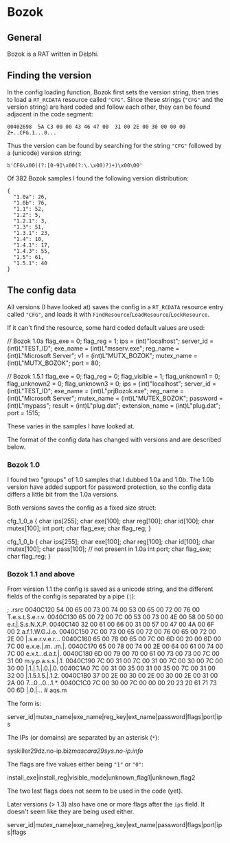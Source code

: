 # Bozok

## General

Bozok is a RAT written in Delphi.

## Finding the version

In the config loading function, Bozok first sets the version string, then tries to load a `RT_RCDATA` resource called `"CFG"`.
Since these strings (`"CFG"` and the version string) are hard coded and follow each other, they can be found adjacent in the code segment:

    00402698  5A C3 00 00 43 46 47 00  31 00 2E 00 30 00 00 00  Z+..CFG.1...0...
  
Thus the version can be found by searching for the string `"CFG"` followed by a (unicode) version string:

    b'CFG\x00((?:[0-9]\x00(?:\.\x00)?)+)\x00\00'

Of 382 Bozok samples I found the following version distribution:

    {
      "1.0a": 26,
      "1.0b": 76,
      "1.1": 52,
      "1.2": 5,
      "1.2.1": 3,
      "1.3": 51,
      "1.3.1": 23,
      "1.4": 10,
      "1.4.1": 17,
      "1.4.3": 55,
      "1.5": 61,
      "1.5.1": 40
    }
  
## The config data

All versions (I have looked at) saves the config in a `RT_RCDATA` resource entry called `"CFG"`, and loads it 
with `FindResource`/`LoadResource`/`LockResource`.

If it can't find the resource, some hard coded default values are used:
  
  // Bozok 1.0a
  flag_exe = 0;
  flag_reg = 1;
  ips = (int)"localhost";
  server_id = (int)L"TEST_ID";
  exe_name = (int)L"msserv.exe";
  reg_name = (int)L"Microsoft Server";
  v1 = (int)L"MUTX_BOZOK";
  mutex_name = (int)L"MUTX_BOZOK";
  port = 80;
  
  // Bozok 1.5.1
  flag_exe = 0;
  flag_reg = 0;
  flag_visible = 1;
  flag_unknown1 = 0;
  flag_unknown2 = 0;
  flag_unknown3 = 0;
  ips = (int)"localhost";
  server_id = (int)L"TEST_ID";
  exe_name = (int)L"prjBozok.exe";
  reg_name = (int)L"Microsoft Server";
  mutex_name = (int)L"MUTEX_BOZOK";
  password = (int)L"mypass";
  result = (int)L"plug.dat";
  extension_name = (int)L"plug.dat";
  port = 1515;
  

These varies in the samples I have looked at.
  

The format of the config data has changed with versions and are described below.

### Bozok 1.0 

I found two "groups" of 1.0 samples that I dubbed 1.0a and 1.0b. 
The 1.0b version have added support for password protection, so the config data
differs a little bit from the 1.0a versions.

Both versions saves the config as a fixed size struct:

  cfg_1_0_a {
    char ips[255];
    char exe[100];
    char reg[100];
    char id[100];
    char mutex[100];
    int port;
    char flag_exe;
    char flag_reg;
  }

  cfg_1_0_b {
    char ips[255];
    char exe[100];
    char reg[100];
    char id[100];
    char mutex[100];
    char pass[100];       // not present in 1.0a
    int port;
    char flag_exe;
    char flag_reg;
  }
    
### Bozok 1.1 and above

From version 1.1 the config is saved as a unicode string, and the different fields of the config is separated by a pipe (`|`):

  ; .rsrc 
  0040C120  54 00 65 00 73 00 74 00  53 00 65 00 72 00 76 00  T.e.s.t.S.e.r.v.
  0040C130  65 00 72 00 7C 00 53 00  73 00 4E 00 58 00 50 00  e.r.|.S.s.N.X.P.
  0040C140  32 00 61 00 66 00 31 00  57 00 47 00 4A 00 6F 00  2.a.f.1.W.G.J.o.
  0040C150  7C 00 73 00 65 00 72 00  76 00 65 00 72 00 2E 00  |.s.e.r.v.e.r...
  0040C160  65 00 78 00 65 00 7C 00  6D 00 20 00 6D 00 7C 00  e.x.e.|.m. .m.|.
  0040C170  65 00 78 00 74 00 2E 00  64 00 61 00 74 00 7C 00  e.x.t...d.a.t.|.
  0040C180  6D 00 79 00 70 00 61 00  73 00 73 00 7C 00 31 00  m.y.p.a.s.s.|.1.
  0040C190  7C 00 31 00 7C 00 31 00  7C 00 30 00 7C 00 30 00  |.1.|.1.|.0.|.0.
  0040C1A0  7C 00 31 00 35 00 31 00  35 00 7C 00 31 00 32 00  |.1.5.1.5.|.1.2.
  0040C1B0  37 00 2E 00 30 00 2E 00  30 00 2E 00 31 00 2A 00  7...0...0...1.*.
  0040C1C0  7C 00 30 00 7C 00 00 00  20 23 20 61 71 73 00 6D  |.0.|... # aqs.m

The form is:

  server_id|mutex_name|exe_name|reg_key|ext_name|password|flags|port|ips
  
The IPs (or domains) are separated by an asterisk (`*`):

  syskiller29dz.no-ip.biz*mascara29sys.no-ip.info*
  
The flags are five values either being `"1"` or `"0"`:
  
  install_exe|install_reg|visible_mode|unknown_flag1|unknown_flag2
  
The two last flags does not seem to be used in the code (yet).

Later versions (> 1.3) also have one or more flags after the `ips` field. It doesn't seem like they are being used either.

  server_id|mutex_name|exe_name|reg_key|ext_name|password|flags|port|ips|flags
